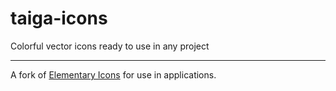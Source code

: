 # taiga-icons
Colorful vector icons ready to use in any project

----
A fork of [Elementary Icons](https://github.com/elementary/icons) for use in applications.
